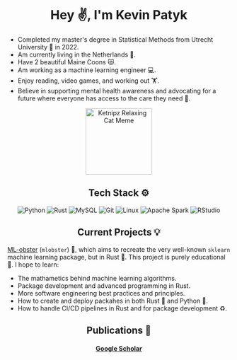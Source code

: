 <h1 align="center">Hey ✌️, I'm Kevin Patyk</h1>

* Completed my master's degree in Statistical Methods from Utrecht University 📖 in 2022.
* Am currently living in the Netherlands 🌷.
* Have 2 beautiful Maine Coons 😻.
* Am working as a machine learning engineer 💻.
* Enjoy reading, video games, and working out 🏋️.
* Believe in supporting mental health awareness and advocating for a future where everyone has access to the care they need 💙.

<p align="center">
  <img src="https://mystickermania.com/cdn/stickers/memes/ketnipz-relaxing-cat-meme-512x512.png" alt="Ketnipz Relaxing Cat Meme" width="150" />
</p>

<h2 align="center">Tech Stack ⚙️</h2>

<p align="center">
  <a target="_blank" style="text-decoration: none; outline: none;">
    <img src="https://img.shields.io/badge/Python-3776AB?style=for-the-badge&logo=python&logoColor=white" alt="Python" />
  </a>
  <a target="_blank" style="text-decoration: none; outline: none;">
    <img src="https://img.shields.io/badge/Rust-000000?style=for-the-badge&logo=rust&logoColor=white" alt="Rust" />
  </a>
  <a target="_blank" style="text-decoration: none; outline: none;">
    <img src="https://img.shields.io/badge/MySQL-4479A1?style=for-the-badge&logo=mysql&logoColor=white" alt="MySQL" />
  </a>
  <a target="_blank" style="text-decoration: none; outline: none;">
    <img src="https://img.shields.io/badge/Git-F05032?style=for-the-badge&logo=git&logoColor=white" alt="Git" />
  </a>
  <a target="_blank" style="text-decoration: none; outline: none;">
    <img src="https://img.shields.io/badge/Linux-FCC624?style=for-the-badge&logo=linux&logoColor=black" alt="Linux" />
  </a>
  <a target="_blank" style="text-decoration: none; outline: none;">
    <img src="https://img.shields.io/badge/Apache_Spark-E25A1C?style=for-the-badge&logo=apachespark&logoColor=white" alt="Apache Spark" />
  </a>
  <a target="_blank" style="text-decoration: none; outline: none;">
    <img src="https://img.shields.io/badge/RStudio-75AADB?style=for-the-badge&logo=rstudio&logoColor=white" alt="RStudio" />
  </a>
</p>

<h2 align="center">Current Projects 💡</h2>

[ML-obster](https://github.com/Kevin-Patyk/ml-obster) (`mlobster`) 🦞, which aims to recreate the very well-known `sklearn` machine learning package, but in Rust 🦀. This project is purely educational 🧠. I hope to learn:

* The mathametics behind machine learning algorithms.
* Package development and advanced programming in Rust.
* More software engineering best practices and principles.
* How to create and deploy packahes in both Rust 🦀 and Python 🐍.
* How to handle CI/CD pipelines in Rust and for package development ♻️.

<h2 align="center">Publications 📖</h2>

<h4 align="center">
  <a href="https://scholar.google.nl/citations?user=_HH8v1cAAAAJ&hl=en" target="_blank">Google Scholar</a>
</h4>
